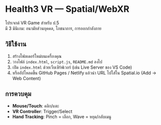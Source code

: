 # Health3 VR — Spatial/WebXR

โปรเจกต์ VR Game สำหรับ ป.5  
มี 3 มินิเกม: อนามัยส่วนบุคคล, โภชนาการ, การออกกำลังกาย

## วิธีใช้งาน
1. สร้างโฟลเดอร์ใหม่บนเครื่องคุณ
2. วางไฟล์ `index.html`, `script.js`, `README.md` ลงไป
3. เปิด `index.html` ด้วยเว็บเซิร์ฟเวอร์ (เช่น Live Server ของ VS Code)
4. หรืออัปโหลดขึ้น GitHub Pages / Netlify แล้วนำ URL ไปใส่ใน Spatial.io (Add → Web Content)

## การควบคุม
- **Mouse/Touch**: คลิก/แตะ
- **VR Controller**: Trigger/Select
- **Hand Tracking**: Pinch = เลือก, Wave = หยุด/กลับเมนู
